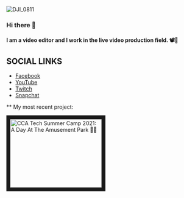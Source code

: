 ![DJI_0811](https://user-images.githubusercontent.com/71404341/130175522-4143ef38-9ee1-4f60-a099-96a9a4bda868.jpeg)
### Hi there 👋

#### I am a video editor and I work in the live video production field. 📽🔴

## SOCIAL LINKS
- [Facebook](https://www.facebook.com/ChaosKid473)
- [YouTube](https://www.youtube.com/channel/UCdzNesZWTZQrZNwylE65OXw)
- [Twitch](https://www.twitch.tv/loudmusicpigeon)
- [Snapchat](https://www.snapchat.com/add/chaoskid_473)

** My most recent project:

<a href="http://www.youtube.com/watch?feature=player_embedded&v=teXmkpGqGyM
" target="_blank"><img src="http://img.youtube.com/vi/teXmkpGqGyM/0.jpg" 
alt="CCA Tech Summer Camp 2021: A Day At The Amusement Park 🎡🎢" width="240" height="180" border="10" /></a>

